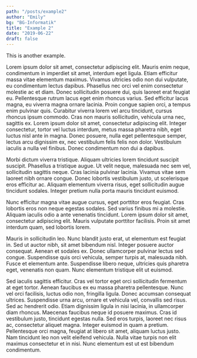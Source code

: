 ```yaml
---
path: "/posts/example2"
author: "Emily"
bg: "BG-Informatik"
title: "Example 2"
date: "2019-06-22"
draft: false
---
```


This is another example.

Lorem ipsum dolor sit amet, consectetur adipiscing elit. Mauris enim neque, condimentum in imperdiet sit amet, interdum eget ligula. Etiam efficitur massa vitae elementum maximus. Vivamus ultricies odio non dui vulputate, eu condimentum lectus dapibus. Phasellus nec orci vel enim consectetur molestie ac et diam. Donec sollicitudin posuere dui, quis laoreet erat feugiat eu. Pellentesque rutrum lacus eget enim rhoncus varius. Sed efficitur lacus magna, eu viverra magna ornare lacinia. Proin congue sapien orci, a tempus enim pulvinar quis. Curabitur viverra lorem vel arcu tincidunt, cursus rhoncus ipsum commodo. Cras non mauris sollicitudin, vehicula urna nec, sagittis ex. Lorem ipsum dolor sit amet, consectetur adipiscing elit. Integer consectetur, tortor vel luctus interdum, metus massa pharetra nibh, eget luctus nisl ante in magna. Donec posuere, nulla eget pellentesque semper, lectus arcu dignissim ex, nec vestibulum felis felis non dolor. Vestibulum iaculis a nulla vel finibus. Donec condimentum non dui a dapibus.

Morbi dictum viverra tristique. Aliquam ultricies lorem tincidunt suscipit suscipit. Phasellus a tristique augue. Ut velit neque, malesuada nec sem vel, sollicitudin sagittis neque. Cras lacinia pulvinar lacinia. Vivamus vitae sem laoreet nibh ornare congue. Donec lobortis vestibulum justo, ut scelerisque eros efficitur ac. Aliquam elementum viverra risus, eget sollicitudin augue tincidunt sodales. Integer pretium nulla porta mauris tincidunt euismod.

Nunc efficitur magna vitae augue cursus, eget porttitor eros feugiat. Cras lobortis eros non neque egestas sodales. Sed varius finibus mi a molestie. Aliquam iaculis odio a ante venenatis tincidunt. Lorem ipsum dolor sit amet, consectetur adipiscing elit. Mauris vulputate porttitor facilisis. Proin sit amet interdum quam, sed lobortis lorem.

Mauris in sollicitudin leo. Nunc blandit justo erat, ut elementum est feugiat in. Sed ut auctor nibh, sit amet bibendum nisl. Integer posuere auctor consequat. Aenean et sodales ex. Donec ullamcorper pulvinar lectus sed congue. Suspendisse quis orci vehicula, semper turpis at, malesuada nibh. Fusce et elementum ante. Suspendisse libero neque, ultricies quis pharetra eget, venenatis non quam. Nunc elementum tristique elit ut euismod.

Sed iaculis sagittis efficitur. Cras vel tortor eget orci sollicitudin fermentum at eget tortor. Aenean faucibus ex eu massa pharetra pellentesque. Nunc vel orci facilisis, luctus odio non, fringilla ligula. Donec accumsan consequat ultrices. Suspendisse urna arcu, ornare et vehicula vel, convallis sed risus. Sed ac hendrerit odio. Etiam dignissim ligula in nisi lacinia, in ullamcorper diam rhoncus. Maecenas faucibus neque id posuere maximus. Cras id vestibulum justo, tincidunt egestas nulla. Sed eros turpis, laoreet nec risus ac, consectetur aliquet magna. Integer euismod in quam a pretium. Pellentesque orci magna, feugiat at libero sit amet, aliquam luctus justo. Nam tincidunt leo non velit eleifend vehicula. Nulla vitae turpis non elit maximus consectetur et in nisi. Nunc elementum est ut est bibendum condimentum. 
